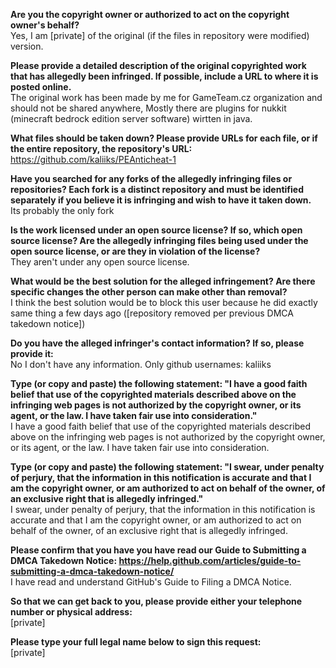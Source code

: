 **Are you the copyright owner or authorized to act on the copyright owner's behalf?**  
Yes, I am [private] of the original (if the files in repository were modified) version.

**Please provide a detailed description of the original copyrighted work that has allegedly been infringed. If possible, include a URL to where it is posted online.**  
The original work has been made by me for GameTeam.cz organization and should not be shared anywhere, Mostly there are plugins for nukkit (minecraft bedrock edition server software) wirtten in java.

**What files should be taken down? Please provide URLs for each file, or if the entire repository, the repository's URL:**  
https://github.com/kaliiks/PEAnticheat-1

**Have you searched for any forks of the allegedly infringing files or repositories? Each fork is a distinct repository and must be identified separately if you believe it is infringing and wish to have it taken down.**  
Its probably the only fork

**Is the work licensed under an open source license? If so, which open source license? Are the allegedly infringing files being used under the open source license, or are they in violation of the license?**  
They aren't under any open source license.

**What would be the best solution for the alleged infringement? Are there specific changes the other person can make other than removal?**  
I think the best solution would be to block this user because he did exactly same thing a few days ago ([repository removed per previous DMCA takedown notice])

**Do you have the alleged infringer's contact information? If so, please provide it:**  
No I don't have any information. Only github usernames: kaliiks

**Type (or copy and paste) the following statement: "I have a good faith belief that use of the copyrighted materials described above on the infringing web pages is not authorized by the copyright owner, or its agent, or the law. I have taken fair use into consideration."**  
I have a good faith belief that use of the copyrighted materials described above on the infringing web pages is not authorized by the copyright owner, or its agent, or the law. I have taken fair use into consideration.

**Type (or copy and paste) the following statement: "I swear, under penalty of perjury, that the information in this notification is accurate and that I am the copyright owner, or am authorized to act on behalf of the owner, of an exclusive right that is allegedly infringed."**  
I swear, under penalty of perjury, that the information in this notification is accurate and that I am the copyright owner, or am authorized to act on behalf of the owner, of an exclusive right that is allegedly infringed.

**Please confirm that you have you have read our Guide to Submitting a DMCA Takedown Notice: https://help.github.com/articles/guide-to-submitting-a-dmca-takedown-notice/**  
I have read and understand GitHub's Guide to Filing a DMCA Notice.

**So that we can get back to you, please provide either your telephone number or physical address:**  
[private]

**Please type your full legal name below to sign this request:**  
[private]
